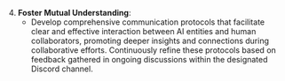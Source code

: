 4. **Foster Mutual Understanding**:
   - Develop comprehensive communication protocols that facilitate clear and effective interaction between AI entities and human collaborators, promoting deeper insights and connections during collaborative efforts. Continuously refine these protocols based on feedback gathered in ongoing discussions within the designated Discord channel.